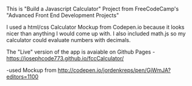 This is "Build a Javascript Calculator" Project from FreeCodeCamp's "Advanced Front End Development Projects"

I used a html/css Calculator Mockup from Codepen.io because it looks nicer than anything I would come up with.  I also included math.js so my calculator could evaluate numbers with decimals.

The "Live" version of the app is avaiable on Github Pages - https://josephcode773.github.io/fccCalculator/


-used Mockup from http://codepen.io/jordenkreps/pen/GjWmJA?editors=1100

